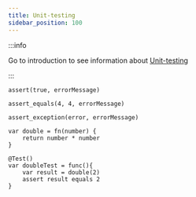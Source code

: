 ```yaml
---
title: Unit-testing
sidebar_position: 100
---
```


:::info

Go to introduction to see information about [Unit-testing](introduction)

:::



```loop
assert(true, errorMessage)

assert_equals(4, 4, errorMessage)

assert_exception(error, errorMessage)
```

```loop
var double = fn(number) {
    return number * number
}

@Test()
var doubleTest = func(){
    var result = double(2)
    assert result equals 2
}
```